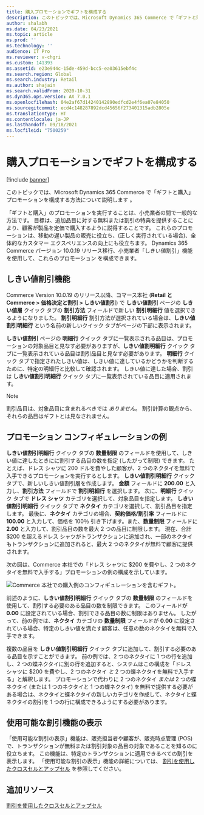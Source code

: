 ```yaml
---
title: 購入プロモーションでギフトを構成する
description: このトピックでは、Microsoft Dynamics 365 Commerce で「ギフトと購入」プロモーションを構成する方法について説明します 。
author: shalabh
ms.date: 04/23/2021
ms.topic: article
ms.prod: ''
ms.technology: ''
audience: IT Pro
ms.reviewer: v-chgri
ms.custom: 141393
ms.assetid: e23e944c-15de-459d-bcc5-ea03615ebf4c
ms.search.region: Global
ms.search.industry: Retail
ms.author: shajain
ms.search.validFrom: 2020-10-31
ms.dyn365.ops.version: AX 7.0.1
ms.openlocfilehash: 04e2af67d14240142890edfcd2e4f6ea07e84050
ms.sourcegitcommit: ecd4c148287892dcd45656f273401315adb2805e
ms.translationtype: HT
ms.contentlocale: ja-JP
ms.lasthandoff: 09/18/2021
ms.locfileid: "7500259"
---
```

# <a name="configure-gift-with-purchase-promotions"></a>購入プロモーションでギフトを構成する

[!include [banner](../includes/banner.md)]

このトピックでは、Microsoft Dynamics 365 Commerce で「ギフトと購入」プロモーションを構成する方法について説明します 。

「ギフトと購入」のプロモーションを実行することは、小売業者の間で一般的な方法です。 目標は、追加品目に対する無料または割引の特典を提供することにより、顧客が製品を定価で購入するように説得することです。 これらのプロモーションは、移動の遅い製品の販売に役立ち、(正しく実行されている場合)、全体的なカスタマー エクスペリエンスの向上にも役立ちます。 Dynamics 365 Commerce バージョン 10.0.19 リリース移行、小売業者「しきい値割引」機能を使用して、これらのプロモーション を構成できます。

## <a name="threshold-discount-feature"></a>しきい値割引機能

Commerce Version 10.0.19 のリリース以降、コマース本社 (**Retail と Commerce \> 価格決定と割引 \> しきい値割引**) で **しきい値割引** ページの **しきい値層** クイック タブの **割引方法** フィールドで新しい **割引明細行** 値を選択できるようになりました。 **割引明細行** 割引方法が選択されている場合は、**しきい値割引明細行** という名前の新しいクイック タブがページの下部に表示されます。 

**しきい値割引** ページの **明細行** クイック タブに一覧表示される品目は、プロモーションの対象品目と見なす必要がありますが、**しきい値割明細行** クイック タブに一覧表示されている品目は割引品目と見なす必要があります。 **明細行** クイック タブで指定されたしきい値は、しきい値に達しているかどうかを判断するために、特定の明細行と比較して確認されます。 しきい値に達した場合、割引は **しきい値割引明細行** クイック タブに一覧表示されている品目に適用されます。 

> [!NOTE]
> 割引品目は、対象品目に含まれるべきでは *ありません*。 割引計算の観点から、それらの品目はギフトとは見なされません。

## <a name="promotion-configuration-examples"></a>プロモーション コンフィギュレーションの例

**しきい値割引明細行** クイック タブの **数量制限** のフィールドを使用して、しきい値に達したときにに割引する品目の数を指定 (したがって制限) できます。 たとえば、ドレス シャツに 200 ドルを費やした顧客が、2 つのネクタイを無料で入手できるプロモーションを実行するとします。 **しきい値割引明細行** クイック タブで、新しいしきい値割引層を作成します。 **金額** フィールドに **200.00** と入力し、**割引方法** フィールドで **割引明細行** を選択します。 次に、**明細行** クイック タブで **ドレス シャツ** カテゴリを選択して、対象品目を指定します。 **しきい値割引明細行** クイック タブで **ネクタイ** カテゴリを選択して、割引品目を指定します。 最後に、**ネクタイ** カテゴリの場合、**契約価格/割引率** フィールドに **100.00** と入力して、価格を 100％ 引き下げます。また、**数量制限** フィールドに **2.00** と入力して、割引品目の数を最大 2 つの品目に制限します。 現在、合計 $200 を超えるドレス シャツがトランザクションに追加され、一部のネクタイもトランザクションに追加されると、最大 2 つのネクタイが無料で顧客に提供されます。 

次の図は、Commerce 本社での「ドレス シャツに $200 を費やし、2 つのネクタイを無料で入手する」プロモーションの例の構成を示しています。 

![Commerce 本社での購入例のコンフィギュレーションを含むギフト。](./media/gift-with-purchase.png)

前述のように、**しきい値割引明細行** クイック タブの **数量制限** のフィールドを使用して、割引する必要のある品目の数を制限できます。 このフィールドが **0.00** に設定されている場合、割引できる品目の数に制限はありません。 したがって、前の例では、**ネクタイ** カテゴリの **数量制限** フィールドが **0.00** に設定されている場合、特定のしきい値を満たす顧客は、任意の数のネクタイを無料で入手できます。 

複数の品目を **しきい値割引明細行** クイック タブに追加して、割引する必要のある品目を示すことができます。 前の例では、2 つのネクタイに 1 つの行を追加し、2 つの蝶ネクタイに別の行を追加すると、システムはこの構成を「ドレス シャツに $200 を費やし、2 つのネクタイ *と* 2 つの蝶ネクタイを無料で入手する」と解釈します。 プロモーションで代わりに 2 つのネクタイ *または* 2 つの蝶ネクタイ (または 1 つのネクタイと 1 つの蝶ネクタイ) を無料で提供する必要がある場合は、ネクタイと蝶ネクタイの新しいカテゴリを作成して、ネクタイと蝶ネクタイの割引を 1 つの行に構成できるようにする必要があります。

## <a name="view-available-discounts-feature"></a>使用可能な割引機能の表示

「使用可能な割引の表示」機能は、販売担当者や顧客が、販売時点管理 (POS) で、トランザクションが無料または割引対象の品目の対象であることを知るのに役立ちます。 この機能は、特定のトランザクションに適用できるべての割引を表示します。 「使用可能な割引の表示」機能の詳細については、 [割引を使用したクロスセルとアップセル](discounts-pos.md#cross-sell-and-upsell-by-using-discounts) を参照してください。

## <a name="additional-resources"></a>追加リソース

[割引を使用したクロスセルとアップセル](discounts-pos.md#cross-sell-and-upsell-by-using-discounts)

